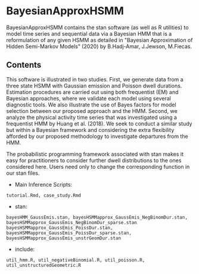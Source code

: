 # BayesianApproxHSMM

BayesianApproxHSMM contains the stan software (as well as R utilities) to model time series and sequential data via a Bayesian  HMM that is a reformulation of any given HSMM as detailed in "Bayesian Approximation of Hidden Semi-Markov Models" (2020) by B.Hadj-Amar, J.Jewson, M.Fiecas. 

## Contents

This software is illustrated in two studies.  First, we generate data from a three state HSMM with Gaussian emission and Poisson dwell durations. Estimation procedures are carried out using both frequentist (EM) and Bayesian approaches, where we validate each model using several diagnostic tools. We also illustrate the use of Bayes factors for model selection between our proposed approach and the HMM. Second, we analyze the physical activity time series that was investigated using a frequentist HMM by Huang et al. (2018). We seek to conduct a similar study but within a Bayesian framework and considering the 
extra flexibility afforded by our proposed methodology to investigate departures from the HMM. 


The probabilistic programming framework associated with stan makes it easy for practitioners to consider further dwell distributions to the ones considered here. Users need only to change the corresponding function in our stan files.

* Main Inference Scripts:
```
tutorial.Rmd, case_study.Rmd
```
* stan:
```
bayesHMM_GaussEmis.stan, bayesHSMMapprox_GaussEmis_NegBinomDur.stan, bayesHSMMapprox_GaussEmis_NegBinomDur_sparse.stan
bayesHSMMapprox_GaussEmis_PoissDur.stan, bayesHSMMapprox_GaussEmis_PoissDur_sparse.stan, bayesHSMMapprox_GaussEmis_unstrGeomDur.stan
```
* include:
```
util_hmm.R, util_negativeBinomial.R, util_poisson.R, util_unstructuredGeometric.R

